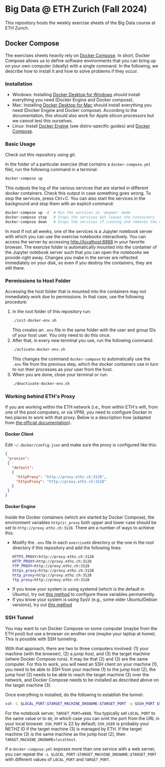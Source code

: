 # Big Data @ ETH Zurich (Fall 2024)

This repository hosts the weekly exercise sheets of the Big Data course at ETH Zurich.

## Docker Compose

The exercises sheets heavily rely on [Docker Compose](https://docs.docker.com/compose/). In short, Docker Compose allows us to define software environments that you can bring up on your own computer (ideally) with a single command. In the following, we describe how to install it and how to solve problems if they occur.

### Installation

* Windows: Installing [Docker Desktop for Windows](https://docs.docker.com/desktop/windows/install/) should install everything you need (Docker Engine and Docker compose).
* Mac: Installing [Docker Desktop for Mac](https://docs.docker.com/desktop/mac/install/) should install everything you need (Docker Engine and Docker compose). According to the documentation, this should also work for Apple silicon processors but we cannot test this ourselves.
* Linux: Install [Docker Engine](https://docs.docker.com/engine/install/) (see distro-specific guides) and [Docker Compose](https://docs.docker.com/compose/install/).

### Basic Usage

Check out this repository using git. 

In the folder of a particular exercise (that contains a `docker-compose.yml` file), run the following command in a terminal:

```bash
docker-compose up
```

This outputs the log of the various services that are started in different docker containers. Check this output in case something goes wrong. To stop the services, press Ctrl+C. You can also start the services in the background and stop them with an explicit command:

```bash
docker-compose up -d  # Run the services in 'daemon' mode
docker-compose stop   # Stops the services but leaves the containers
docker-compose down   # Stops the services if running and removes the containers
```

In most if not all weeks, one of the services is a Jupyter notebook server with which you can use the exercise notebooks interactively. You can access the server by accessing [http://localhost:8888](http://localhost:8888) in your favorite browser. The exercise folder is automatically mounted into the container of the Jupyter notebook server such that you can open the notebooks we provide right away. Changes you make in the server are reflected immediately on your disk, so even if you destroy the containers, they are still there.


### Permissions to Host Folder

Accessing the host folder that is mounted into the containers may not immediately work due to permissions. In that case, use the following procedure:

1. In the root folder of this repository run:
   ```bash
   ./init-docker-env.sh
   ```
   This creates an `.env` file in the same folder with the user and group IDs of your host user. You only need to do this once.
1. After that, in every new terminal you use, run the following command:
   ```bash
   ./activate-docker-env.sh
   ```
   This changes the command `docker-compose` to automatically use the `.env` file from the previous step, which the docker containers use in turn to run their processes as your user from the host.
1. When you are done, close your terminal or run:
   ```bash
   ./deactivate-docker-env.sh
   ```

### Working behind ETH's Proxy

If you are working within the ETH network (i.e., from within ETH's wifi, from one of the pool computers, or via VPN), you need to configure Docker in two places to work with that proxy. Below is a description how (adapted from [the official documentation](https://docs.docker.com/network/proxy/)).

#### Docker Client

Edit `~/.docker/config.json` and make sure the proxy is configured like this:

```JSON
{
 "proxies":
 {
   "default":
   {
     "httpProxy": "http://proxy.ethz.ch:3128",
     "httpsProxy": "http://proxy.ethz.ch:3128"
   }
 }
}
```

#### Docker Engine

Inside the Docker containers (which are started by Docker Compose), the environment variables `http(s)_proxy` both upper and lower case should be set to `http://proxy.ethz.ch:3128`. There are a number of ways to achieve this:

* Modify the `.env` file in each `exerciseXX` directory or the one in the root directory if this repository and add the following lines:
   ```bash
   HTTPS_PROXY=http://proxy.ethz.ch:3128
   HTTP_PROXY=http://proxy.ethz.ch:3128
   FTP_PROXY=http://proxy.ethz.ch:3128
   https_proxy=http://proxy.ethz.ch:3128
   http_proxy=http://proxy.ethz.ch:3128
   ftp_proxy=http://proxy.ethz.ch:3128
   ```
* If you know your system is using systemd (which is the default in Ubuntu), try out [this method](https://docs.docker.com/config/daemon/systemd/#httphttps-proxy) to configure these variables permanently.
* If you know your system is using SysV (e.g., some older Ubuntu/Debian versions), try out [this method](https://stackoverflow.com/a/38386911/651937)

### SSH Tunnel

You may want to run Docker Compose on some computer (maybe from the ETH pool) but use a browser on another one (maybe your laptop at home). This is possible with SSH tunneling.

With that approach, there are two to three computers involved: (1) your machine (with the browser), (2) a *jump host*, and (3) the target machine (where Docker Compose runs). It may be that (2) and (3) are the same computer. For this to work, you will need an SSH client on your machine (1), you need to be able to SSH from your machine (1) to the jump host (2), the jump host (2) needs to be able to reach the target machine (3) over the network, and Docker Compose needs to be installed as described above on the target machine (3).

Once everything is installed, do the following to establish the tunnel:

```bash
ssh -L $LOCAL_PORT:$TARGET_MACHINE_DNSNAME:$TARGET_PORT -p $SSH_PORT $SSH_USER@$JUMPHOST_DNSNAME
 ```

For the notebook server, `TARGET_PORT=8888`. You typically set `LOCAL_PORT` to the same value or to `80`, in which case you can omit the port from the URL in your local browser. `SSH_PORT` is 22 by default; `SSH_USER` is probably your NETHZ ID if the target machine (3) is managed by ETH. If the target machine (3) is the same machine as the jump host (2), then `TARGET_MACHINE_DNSNAME=localhost`.

If a `docker-compose.yml` exposes more than one service with a web server, you can repeat the `-L $LOCAL_PORT:$TARGET_MACHINE_DNSNAME:$TARGET_PORT` with different values of `LOCAL_PORT` and `TARGET_PORT`.
